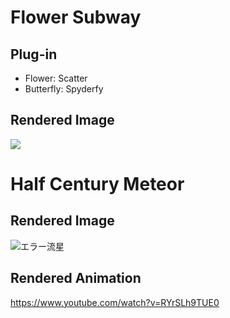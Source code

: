 # Flower Subway
## Plug-in
 - Flower: Scatter
 - Butterfly: Spyderfy  

## Rendered Image  
![](https://github.com/Jeff-Ling/Blender-Projects/blob/main/FlowerSubway.png)

# Half Century Meteor
## Rendered Image
![エラー流星](https://github.com/Jeff-Ling/Blender-Projects/assets/74678923/a282b0b8-8daf-4e15-8a9a-df95fee90d23)

## Rendered Animation
https://www.youtube.com/watch?v=RYrSLh9TUE0
